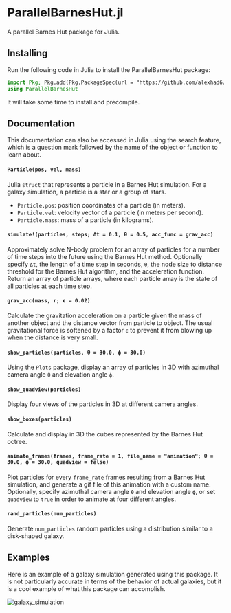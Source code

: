 # ParallelBarnesHut.jl
A parallel Barnes Hut package for Julia.

## Installing
Run the following code in Julia to install the ParallelBarnesHut package:
```julia
import Pkg; Pkg.add(Pkg.PackageSpec(url = "https://github.com/alexhad6/ParallelBarnesHut.jl"))
using ParallelBarnesHut
```
It will take some time to install and precompile.

## Documentation

This documentation can also be accessed in Julia using the search feature, which is a question mark followed by the name of the object or function to learn about.

#### `Particle(pos, vel, mass)`
Julia `struct` that represents a particle in a Barnes Hut simulation. For a galaxy simulation, a particle is a star or a group of stars.
- `Particle.pos`: position coordinates of a particle (in meters).
- `Particle.vel`: velocity vector of a particle (in meters per second).
- `Particle.mass`: mass of a particle (in kilograms).

#### `simulate!(particles, steps; Δt = 0.1, θ = 0.5, acc_func = grav_acc)`
Approximately solve N-body problem for an array of particles for a number of time steps into the future using the Barnes Hut method. Optionally specify `Δt`, the length of a time step in seconds, `θ`, the node size to distance threshold for the Barnes Hut algorithm, and the acceleration function. Return an array of particle arrays, where each particle array is the state of all particles at each time step.

#### `grav_acc(mass, r; ϵ = 0.02)`
Calculate the gravitation acceleration on a particle given the mass of another object and the distance vector from particle to object. The usual gravitational force is softened by a factor `ϵ` to prevent it from blowing up when the distance is very small.

#### `show_particles(particles, θ = 30.0, ϕ = 30.0)`
Using the `Plots` package, display an array of particles in 3D with azimuthal camera angle `θ` and elevation angle `ϕ`.

#### `show_quadview(particles)`
Display four views of the particles in 3D at different camera angles.

#### `show_boxes(particles)`
Calculate and display in 3D the cubes represented by the Barnes Hut octree.

#### `animate_frames(frames, frame_rate = 1, file_name = "animation"; θ = 30.0, ϕ = 30.0, quadview = false)`
Plot particles for every `frame_rate` frames resulting from a Barnes Hut simulation, and generate a gif file of this animation with a custom name. Optionally, specify azimuthal camera angle `θ` and elevation angle `ϕ`, or set `quadview` to `true` in order to animate at four different angles.

#### `rand_particles(num_particles)`
Generate `num_particles` random particles using a distribution similar to a disk-shaped galaxy.

## Examples
Here is an example of a galaxy simulation generated using this package. It is not particularly accurate in terms of the behavior of actual galaxies, but it is a cool example of what this package can accomplish.

![galaxy_simulation](animation_example.gif)
